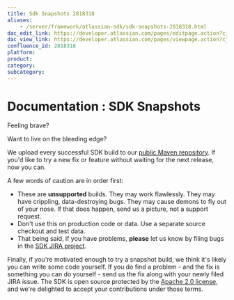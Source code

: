 ```yaml
---
title: Sdk Snapshots 2818318
aliases:
    - /server/framework/atlassian-sdk/sdk-snapshots-2818318.html
dac_edit_link: https://developer.atlassian.com/pages/editpage.action?cjm=wozere&pageId=2818318
dac_view_link: https://developer.atlassian.com/pages/viewpage.action?cjm=wozere&pageId=2818318
confluence_id: 2818318
platform:
product:
category:
subcategory:
---
```

# Documentation : SDK Snapshots

Feeling brave?

Want to live on the bleeding edge?

We upload every successful SDK build to our <a href="https://maven.atlassian.com/public-snapshot/com/atlassian/amps/atlassian-plugin-sdk" class="external-link">public Maven repository</a>. If you'd like to try a new fix or feature without waiting for the next release, now you can.

A few words of caution are in order first:

-   These are **unsupported** builds. They may work flawlessly. They may have crippling, data-destroying bugs. They may cause demons to fly out of your nose. If that does happen, send us a picture, not a support request.
-   Don't use this on production code or data. Use a separate source checkout and test data.
-   That being said, if you have problems, **please** let us know by filing bugs in the <a href="https://studio.atlassian.com/browse/AMPS" class="external-link">SDK JIRA project</a>.

Finally, if you're motivated enough to try a snapshot build, we think it's likely you can write some code yourself. If you do find a problem - and the fix is something you can do yourself - send us the fix along with your newly filed JIRA issue. The SDK is open source protected by the <a href="http://www.apache.org/licenses/LICENSE-2.0.html" class="external-link">Apache 2.0 license</a>, and we're delighted to accept your contributions under those terms.


















































































































































































































































































































